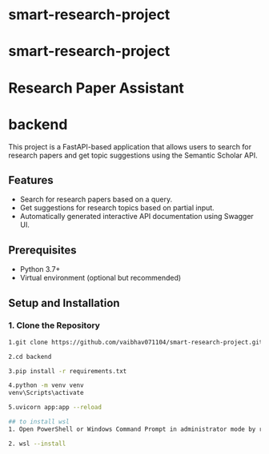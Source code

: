 # smart-research-project
# smart-research-project

# Research Paper Assistant

# backend 

This project is a FastAPI-based application that allows users to search for research papers and get topic suggestions using the Semantic Scholar API.

## Features
- Search for research papers based on a query.
- Get suggestions for research topics based on partial input.
- Automatically generated interactive API documentation using Swagger UI.

## Prerequisites
- Python 3.7+
- Virtual environment (optional but recommended)

## Setup and Installation

### 1. Clone the Repository
```bash
1.git clone https://github.com/vaibhav071104/smart-research-project.git

2.cd backend

3.pip install -r requirements.txt

4.python -m venv venv
venv\Scripts\activate

5.uvicorn app:app --reload

## to install wsl 
1. Open PowerShell or Windows Command Prompt in administrator mode by right-clicking and selecting "Run as administrator"

2. wsl --install
